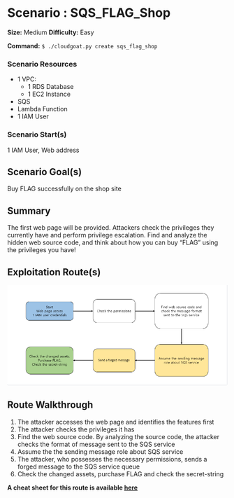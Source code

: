 
# Scenario : SQS_FLAG_Shop

**Size:** Medium
**Difficulty:** Easy

**Command:** `$ ./cloudgoat.py create sqs_flag_shop`

### Scenario Resources

- 1 VPC:
  - 1 RDS Database
  - 1 EC2 Instance
- SQS
- Lambda Function
- 1 IAM User

### Scenario Start(s)

1 IAM User, Web address

## Scenario Goal(s)

Buy FLAG successfully on the shop site

## Summary

The first web page will be provided. Attackers check the privileges they currently have and perform privilege escalation. Find and analyze the hidden web source code, and think about how you can buy “FLAG” using the privileges you have!

## Exploitation Route(s)

![Scenario Route(s)](assets/route.png)

## Route Walkthrough

1. The attacker accesses the web page and identifies the features first
2. The attacker checks the privileges it has
3. Find the web source code. By analyzing the source code, the attacker checks the format of message sent to the SQS service
4. Assume the the sending message role about SQS service
5. The attacker, who possesses the necessary permissions, sends a forged message to the SQS service queue
6. Check the changed assets, purchase FLAG and check the secret-string

**A cheat sheet for this route is available [here](cheat_sheet.md)**
